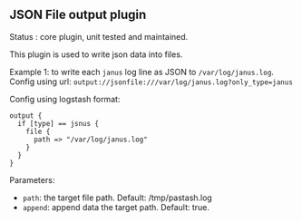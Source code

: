 JSON File output plugin
---

Status : core plugin, unit tested and maintained.

This plugin is used to write json data into files. 

Example 1: to write each ``janus`` log line as JSON to ``/var/log/janus.log``.
Config using url: ``output://jsonfile:///var/log/janus.log?only_type=janus``

Config using logstash format:
````
output {
  if [type] == jsnus {
    file {
      path => "/var/log/janus.log"
    }
  }
}
````

Parameters:

* ``path``: the target file path. Default: /tmp/pastash.log
* ``append``: append data the target path. Default: true.
